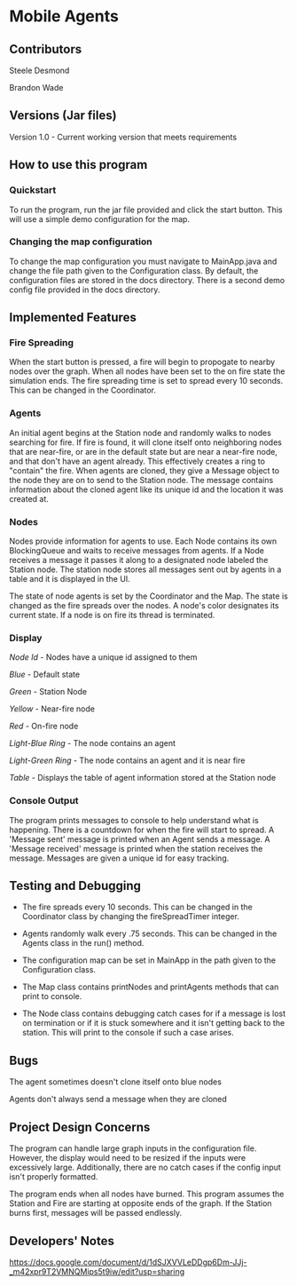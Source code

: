# Mobile Agents

## Contributors

Steele Desmond

Brandon Wade

## Versions (Jar files)

Version 1.0 - Current working version that meets requirements

## How to use this program

### Quickstart

To run the program, run the jar file provided and click the start button. This
will use a simple demo configuration for the map.

### Changing the map configuration

To change the map configuration you must navigate to MainApp.java and change the
file path given to the Configuration class. By default, the configuration files 
are stored in the docs directory. There is a second demo config file provided
in the docs directory.

## Implemented Features

### Fire Spreading

When the start button is pressed, a fire will begin to propogate to nearby nodes
over the graph. When all nodes have been set to the on fire state the simulation
ends. The fire spreading time is set to spread every 10 seconds. This can be 
changed in the Coordinator.

### Agents

An initial agent begins at the Station node and randomly walks to nodes searching
for fire. If fire is found, it will clone itself onto neighboring nodes that are
near-fire, or are in the default state but are near a near-fire node, and that 
don't have an agent already. This effectively creates a ring to "contain" the 
fire. When agents are cloned, they give a Message object to the node they are 
on to send to the Station node. The message contains information about the 
cloned agent like its unique id and the location it was created at.

### Nodes

Nodes provide information for agents to use. Each Node contains its own 
BlockingQueue and waits to receive messages from agents. If a Node receives a 
message it passes it along to a designated node labeled the Station node. The 
station node stores all messages sent out by agents in a table and it is 
displayed in the UI.

The state of node agents is set by the Coordinator and the Map. The state is 
changed as the fire spreads over the nodes. A node's color designates its 
current state. If a node is on fire its thread is terminated.

### Display

*Node Id* - Nodes have a unique id assigned to them

*Blue* - Default state

*Green* - Station Node

*Yellow* - Near-fire node

*Red* - On-fire node

*Light-Blue Ring* - The node contains an agent

*Light-Green Ring* - The node contains an agent and it is near fire

*Table* - Displays the table of agent information stored at the Station node

### Console Output

The program prints messages to console to help understand what is happening. 
There is a countdown for when the fire will start to spread. A 'Message sent' 
message is printed when an Agent sends a message. A 'Message received' message 
is printed when the station receives the message. Messages are given a unique id
for easy tracking.


## Testing and Debugging

* The fire spreads every 10 seconds. This can be changed in the Coordinator class
by changing the fireSpreadTimer integer.

* Agents randomly walk every .75 seconds. This can be changed in the Agents class
in the run() method. 

* The configuration map can be set in MainApp in the path given to the
Configuration class.

* The Map class contains printNodes and printAgents methods that can print to 
console.

* The Node class contains debugging catch cases for if a message is lost on
termination or if it is stuck somewhere and it isn't getting back to the station.
This will print to the console if such a case arises.


## Bugs

The agent sometimes doesn't clone itself onto blue nodes

Agents don't always send a message when they are cloned

## Project Design Concerns

The program can handle large graph inputs in the configuration file. However, the
display would need to be resized if the inputs were excessively large. 
Additionally, there are no catch cases if the config input isn't properly
formatted.

The program ends when all nodes have burned. This program assumes the Station and
Fire are starting at opposite ends of the graph. If the Station burns first, 
messages will be passed endlessly.

## Developers' Notes
https://docs.google.com/document/d/1dSJXVVLeDDgp6Dm-JJj-_m42xpr9T2VMNQMips5t9iw/edit?usp=sharing